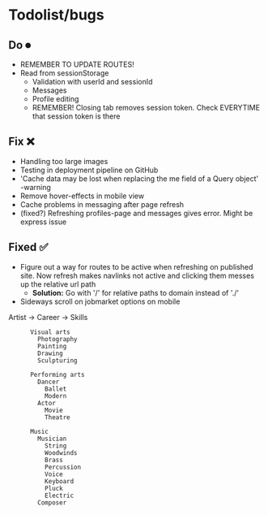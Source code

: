 # Todolist/bugs

## Do ⏺
- REMEMBER TO UPDATE ROUTES!
- Read from sessionStorage
  - Validation with userId and sessionId
  - Messages
  - Profile editing
  - REMEMBER! Closing tab removes session token. Check EVERYTIME that session token is there

## Fix ❌
- Handling too large images
- Testing in deployment pipeline on GitHub
- 'Cache data may be lost when replacing the me field of a Query object' -warning
- Remove hover-effects in mobile view
- Cache problems in messaging after page refresh
- (fixed?) Refreshing profiles-page and messages gives error. Might be express issue

## Fixed ✅
- Figure out a way for routes to be active when refreshing on published site. Now refresh makes navlinks not active and clicking them messes up the relative url path
  - **Solution:** Go with '/' for relative paths to domain instead of './'
- Sideways scroll on jobmarket options on mobile


Artist -> Career -> Skills

          Visual arts
            Photography
            Painting
            Drawing
            Sculpturing

          Performing arts
            Dancer
              Ballet
              Modern
            Actor
              Movie
              Theatre
          
          Music
            Musician
              String
              Woodwinds
              Brass
              Percussion
              Voice
              Keyboard
              Pluck
              Electric
            Composer
